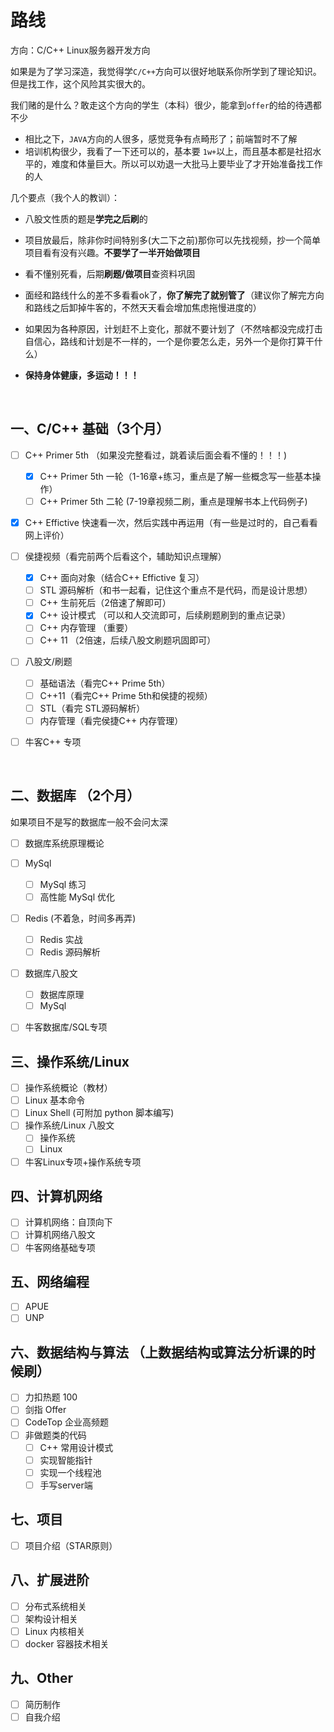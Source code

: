 # 路线

方向：C/C++ Linux服务器开发方向

如果是为了学习深造，我觉得学`C/C++`方向可以很好地联系你所学到了理论知识。但是找工作，这个风险其实很大的。

我们赌的是什么？敢走这个方向的学生（本科）很少，能拿到`offer`的给的待遇都不少

* 相比之下，`JAVA`方向的人很多，感觉竞争有点畸形了；前端暂时不了解
* 培训机构很少，我看了一下还可以的，基本要 `1w+`以上，而且基本都是社招水平的，难度和体量巨大。所以可以劝退一大批马上要毕业了才开始准备找工作的人



几个要点（我个人的教训）：

* 八股文性质的题是**学完之后刷**的

* 项目放最后，除非你时间特别多(大二下之前)那你可以先找视频，抄一个简单项目看有没有兴趣。**不要学了一半开始做项目**

* 看不懂别死看，后期**刷题/做项目**查资料巩固

* 面经和路线什么的差不多看看ok了，**你了解完了就别管了**（建议你了解完方向和路线之后卸掉牛客的，不然天天看会增加焦虑拖慢进度的）

* 如果因为各种原因，计划赶不上变化，那就不要计划了（不然啥都没完成打击自信心，路线和计划是不一样的，一个是你要怎么走，另外一个是你打算干什么）

* **保持身体健康，多运动！！！**

​	

## 一、C/C++ 基础（3个月）

- [ ] C++ Primer 5th （如果没完整看过，跳着读后面会看不懂的！！！)

  - [x] C++ Primer 5th 一轮（1-16章+练习，重点是了解一些概念写一些基本操作）
  - [ ] C++ Primer 5th 二轮  (7-19章视频二刷，重点是理解书本上代码例子)
- [x] C++ Effictive 快速看一次，然后实践中再运用（有一些是过时的，自己看看网上评价）
- [ ] 侯捷视频（看完前两个后看这个，辅助知识点理解）

  - [x] C++ 面向对象（结合C++ Effictive 复习）
  - [ ] STL 源码解析（和书一起看，记住这个重点不是代码，而是设计思想）
  - [ ] C++ 生前死后（2倍速了解即可）
  - [x] C++ 设计模式 （可以和人交流即可，后续刷题刷到的重点记录）
  - [ ] C++ 内存管理 （重要）
  - [ ] C++ 11 （2倍速，后续八股文刷题巩固即可）
- [ ] 八股文/刷题

  - [ ] 基础语法（看完C++ Prime 5th）
  - [ ] C++11（看完C++ Prime 5th和侯捷的视频）
  - [ ] STL（看完 STL源码解析）
  - [ ] 内存管理（看完侯捷C++ 内存管理）
- [ ] 牛客C++ 专项

​	

## 二、数据库 （2个月）

如果项目不是写的数据库一般不会问太深

- [ ] 数据库系统原理概论
- [ ] MySql
  - [ ] MySql 练习
  - [ ] 高性能 MySql 优化
- [ ] Redis (不着急，时间多再弄)
  - [ ] Redis 实战
  - [ ] Redis 源码解析
- [ ] 数据库八股文
  - [ ] 数据库原理
  - [ ] MySql
- [ ] 牛客数据库/SQL专项



## 三、操作系统/Linux

- [ ] 操作系统概论（教材）
- [ ] Linux 基本命令
- [ ] Linux Shell (可附加 python 脚本编写)
- [ ] 操作系统/Linux 八股文
  - [ ] 操作系统
  - [ ] Linux
- [ ] 牛客Linux专项+操作系统专项

## 四、计算机网络

- [ ] 计算机网络：自顶向下
- [ ] 计算机网络八股文
- [ ] 牛客网络基础专项

## 五、网络编程

- [ ] APUE
- [ ] UNP

## 六、数据结构与算法 （上数据结构或算法分析课的时候刷）

- [ ] 力扣热题 100
- [ ] 剑指 Offer
- [ ] CodeTop 企业高频题
- [ ] 非做题类的代码
	- [ ] C++ 常用设计模式
	- [ ] 实现智能指针
	- [ ] 实现一个线程池
	- [ ] 手写server端

## 七、项目

- [ ]   项目介绍（STAR原则）


## 八、扩展进阶

- [ ] 分布式系统相关
- [ ] 架构设计相关
- [ ] Linux 内核相关
- [ ] docker 容器技术相关

## 九、Other

- [ ] 简历制作
- [ ] 自我介绍